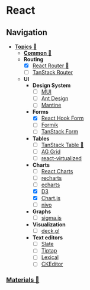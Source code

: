 # React

## Navigation

- [**Topics** 📂](./topics/readme.md)
  - [**Common** 📂](./topics/common/readme.md)
  - **Routing**
    - [x] [React Router 📂](./topics/routing/react-router/readme.md)
    - [ ] [TanStack Router](https://tanstack.com/router/v1)
  - **UI**
    - **Design System**
      - [ ] [MUI](https://mui.com/)
      - [ ] [Ant Design](https://ant.design/)
      - [ ] [Mantine](https://mantine.dev/)
    - **Forms**
      - [x] [React Hook Form](https://www.react-hook-form.com/)
      - [ ] [Formik](https://formik.org/)
      - [ ] [TanStack Form](https://tanstack.com/form/latest)
    - **Tables**
      - [ ] [TanStack Table 📂](./topics/ui/tables/tanstack-table/readme.md)
      - [ ] [AG Grid](https://github.com/ag-grid/ag-grid)
      - [ ] [react-virtualized](https://github.com/bvaughn/react-virtualized)
    - **Charts**
      - [ ] [React Charts](https://react-charts.tanstack.com/)
      - [ ] [recharts](https://github.com/recharts/recharts)
      - [ ] [echarts](https://github.com/apache/echarts)
      - [x] [D3](https://d3js.org/)
      - [x] [Chart.js](https://www.chartjs.org/)
      - [ ] [nivo](https://github.com/plouc/nivo)
    - **Graphs**
      - [ ] [sigma.js](https://github.com/jacomyal/sigma.js)
    - **Visualization**
      - [ ] [deck.gl](https://deck.gl/)
    - **Text editors**
      - [ ] [Slate](https://docs.slatejs.org/)
      - [ ] [Tiptap](https://tiptap.dev/)
      - [ ] [Lexical](https://lexical.dev/)
      - [ ] [CKEditor](https://ckeditor.com/)

### [Materials 📂](./materials.md)
